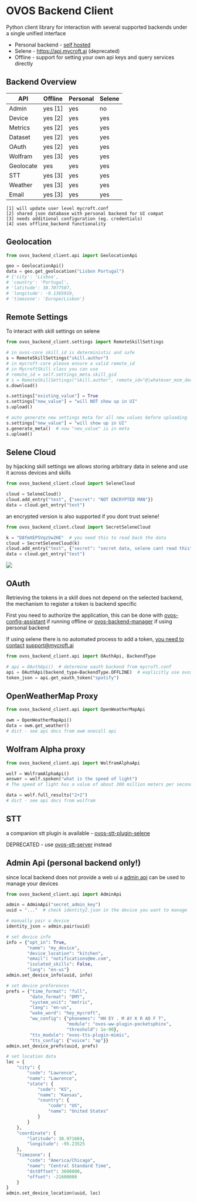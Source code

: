# OVOS Backend Client

Python client library for interaction with several supported backends under a single unified interface

- Personal backend - [self hosted](https://github.com/OpenVoiceOS/OVOS-local-backend)
- Selene - https://api.mycroft.ai (deprecated)
- Offline - support for setting your own api keys and query services directly

## Backend Overview

| API       | Offline | Personal | Selene |
|-----------|---------|----------|--------|
| Admin     | yes [1] | yes      | no     |
| Device    | yes [2] | yes      | yes    |
| Metrics   | yes [2] | yes      | yes    |
| Dataset   | yes [2] | yes      | yes    |
| OAuth     | yes [2] | yes      | yes    |
| Wolfram   | yes [3] | yes      | yes    |
| Geolocate | yes     | yes      | yes    |
| STT       | yes [3] | yes      | yes    |
| Weather   | yes [3] | yes      | yes    |
| Email     | yes [3] | yes      | yes    |

    [1] will update user level mycroft.conf
    [2] shared json database with personal backend for UI compat
    [3] needs additional configuration (eg. credentials)
    [4] uses offline_backend functionality

## Geolocation

```python
from ovos_backend_client.api import GeolocationApi

geo = GeolocationApi()
data = geo.get_geolocation("Lisbon Portugal")
# {'city': 'Lisboa',
# 'country': 'Portugal', 
# 'latitude': 38.7077507, 
# 'longitude': -9.1365919, 
# 'timezone': 'Europe/Lisbon'}
```

## Remote Settings

To interact with skill settings on selene

```python
from ovos_backend_client.settings import RemoteSkillSettings

# in ovos-core skill_id is deterministic and safe
s = RemoteSkillSettings("skill.author")
# in mycroft-core please ensure a valid remote_id
# in MycroftSkill class you can use
# remote_id = self.settings_meta.skill_gid
# s = RemoteSkillSettings("skill.author", remote_id="@|whatever_msm_decided")
s.download()

s.settings["existing_value"] = True
s.settings["new_value"] = "will NOT show up in UI"
s.upload()

# auto generate new settings meta for all new values before uploading
s.settings["new_value"] = "will show up in UI"
s.generate_meta()  # now "new_value" is in meta
s.upload()


```

## Selene Cloud

by hijacking skill settings we allows storing arbitrary data in selene and use it across devices and skills

```python
from ovos_backend_client.cloud import SeleneCloud

cloud = SeleneCloud()
cloud.add_entry("test", {"secret": "NOT ENCRYPTED MAN"})
data = cloud.get_entry("test")
```

an encrypted version is also supported if you dont trust selene!

```python
from ovos_backend_client.cloud import SecretSeleneCloud

k = "D8fmXEP5VqzVw2HE"  # you need this to read back the data
cloud = SecretSeleneCloud(k)
cloud.add_entry("test", {"secret": "secret data, selene cant read this"})
data = cloud.get_entry("test")
```

![](https://matrix-client.matrix.org/_matrix/media/r0/download/matrix.org/SrqxZnxzRNSqJaydKGRQCFKo)


## OAuth

Retrieving the tokens in a skill does not depend on the selected backend, the mechanism to register a token is backend
specific

First you need to authorize the application, this can be done
with [ovos-config-assistant](https://github.com/OpenVoiceOS/ovos-config-assistant) if running offline
or [ovos-backend-manager](https://github.com/OpenVoiceOS/ovos-backend-manager) if using personal backend

If using selene there is no automated process to add a
token, [you need to contact](https://chat.mycroft.ai/community/pl/ynftpfuwo3gubxmta5qqronpch) support@mycroft.ai

```python
from ovos_backend_client.api import OAuthApi, BackendType

# api = OAuthApi()  # determine oauth backend from mycroft.conf
api = OAuthApi(backend_type=BackendType.OFFLINE)  # explicitly use ovos-backend-manager oauth
token_json = api.get_oauth_token("spotify")
```

## OpenWeatherMap Proxy

```python
from ovos_backend_client.api import OpenWeatherMapApi

owm = OpenWeatherMapApi()
data = owm.get_weather()
# dict - see api docs from owm onecall api
```

## Wolfram Alpha proxy

```python
from ovos_backend_client.api import WolframAlphaApi

wolf = WolframAlphaApi()
answer = wolf.spoken("what is the speed of light")
# The speed of light has a value of about 300 million meters per second

data = wolf.full_results("2+2")
# dict - see api docs from wolfram
```

## STT

a companion stt plugin is available - [ovos-stt-plugin-selene](https://github.com/OpenVoiceOS/ovos-stt-plugin-selene)

DEPRECATED - use [ovos-stt-server](https://openvoiceos.github.io/ovos-technical-manual/stt_server/) instead


## Admin Api (personal backend only!)

since local backend does not provide a web ui a [admin api](https://github.com/OpenVoiceOS/OVOS-local-backend#admin-api)
can be used to manage your devices

```python
from ovos_backend_client.api import AdminApi

admin = AdminApi("secret_admin_key")
uuid = "..."  # check identity2.json in the device you want to manage

# manually pair a device
identity_json = admin.pair(uuid)

# set device info
info = {"opt_in": True,
        "name": "my_device",
        "device_location": "kitchen",
        "email": "notifications@me.com",
        "isolated_skills": False,
        "lang": "en-us"}
admin.set_device_info(uuid, info)

# set device preferences
prefs = {"time_format": "full",
         "date_format": "DMY",
         "system_unit": "metric",
         "lang": "en-us",
         "wake_word": "hey_mycroft",
         "ww_config": {"phonemes": "HH EY . M AY K R AO F T",
                       "module": "ovos-ww-plugin-pocketsphinx",
                       "threshold": 1e-90},
         "tts_module": "ovos-tts-plugin-mimic",
         "tts_config": {"voice": "ap"}}
admin.set_device_prefs(uuid, prefs)

# set location data
loc = {
    "city": {
        "code": "Lawrence",
        "name": "Lawrence",
        "state": {
            "code": "KS",
            "name": "Kansas",
            "country": {
                "code": "US",
                "name": "United States"
            }
        }
    },
    "coordinate": {
        "latitude": 38.971669,
        "longitude": -95.23525
    },
    "timezone": {
        "code": "America/Chicago",
        "name": "Central Standard Time",
        "dstOffset": 3600000,
        "offset": -21600000
    }
}
admin.set_device_location(uuid, loc)
```
